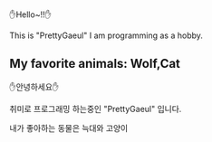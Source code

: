 ✋Hello~!!✋

This is "PrettyGaeul" I am programming as a hobby.

My favorite animals: Wolf,Cat
-----------------------------------------------------------------------------------------------------------------------------------------------------------
✋안녕하세요✋

취미로 프로그래밍 하는중인 "PrettyGaeul" 입니다.

내가 좋아하는 동물은 늑대와 고양이
